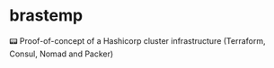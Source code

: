 # brastemp
:pager: Proof-of-concept of a Hashicorp cluster infrastructure (Terraform, Consul, Nomad and Packer)
